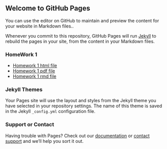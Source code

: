 ## Welcome to GitHub Pages

You can use the editor on GitHub to maintain and preview the content for your website in Markdown files..

Whenever you commit to this repository, GitHub Pages will run [Jekyll](https://jekyllrb.com/) to rebuild the pages in your site, from the content in your Markdown files.

### HomeWork 1

- [Homework 1 html file](https://github.com/BU-IE-360/spring24-YigitMemceroktay/YigitMemceroktay.html) 
- [Homework 1 pdf file](https://github.com/BU-IE-360/spring24-YigitMemceroktay/YigitMemceroktay.pdf)
- [Homework 1 rmd file](https://github.com/BU-IE-360/spring24-YigitMemceroktay/YigitMemceroktay.Rmd)

### Jekyll Themes

Your Pages site will use the layout and styles from the Jekyll theme you have selected in your repository settings. The name of this theme is saved in the Jekyll `_config.yml` configuration file.

### Support or Contact

Having trouble with Pages? Check out our [documentation](https://docs.github.com/categories/github-pages-basics/) or [contact support](https://support.github.com/contact) and we’ll help you sort it out.
